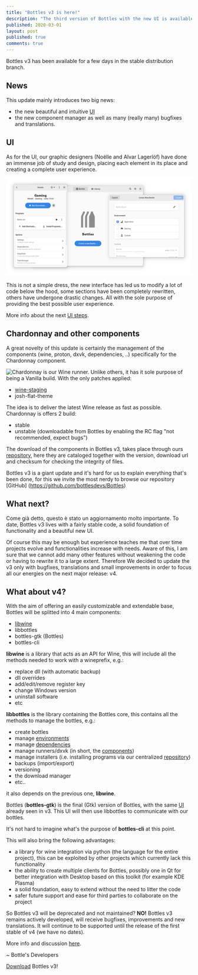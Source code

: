 ```yaml
---
title: "Bottles v3 is here!"
description: "The third version of Bottles with the new UI is available for download."
published: 2020-03-01
layout: post
published: true
comments: true
---
```


Bottles v3 has been available for a few days in the stable distribution branch.

## News
This update mainly introduces two big news:
- the new beautiful and intuitive [UI](https://usebottles.com/blog/bottles-3-project-refresh/)
- the new component manager
as well as many (really many) bugfixes and translations.

## UI
As for the UI, our graphic designers (Noëlle and Alvar Lagerlöf) have done an immense job
of study and design, placing each element in its place and creating a complete user experience.

![Bottle creation UI](/uploads/bottle-creation.png)

This is not a simple dress, the new interface has led us to modify a lot of code below
the hood, some sections have been completely rewritten, others have undergone drastic changes. All
with the sole purpose of providing the best possible user experience.

More info about the next [UI steps](https://github.com/bottlesdevs/Bottles/issues/143).

## Chardonnay and other components
A great novelty of this update is certainly the management of the components (wine, proton, dxvk,
dependencies, ..) specifically for the Chardonnay component.

![Chardonnay](https://github.com/bottlesdevs/wine) is our Wine runner. Unlike others, it has it
sole purpose of being a Vanilla build. With the only patches applied:
- [wine-staging](https://github.com/wine-staging/wine-staging)
- josh-flat-theme

The idea is to deliver the latest Wine release as fast as possible. Chardonnay is offers 2
build:
- stable
- unstable (downloadable from Bottles by enabling the RC flag "not recommended, expect bugs")

The download of the components in Bottles v3, takes place through ours
[repository](https://github.com/bottlesdevs/components), here they are cataloged together with the version,
download url and checksum for checking the integrity of files.

Bottles v3 is a giant update and it's hard for us to explain everything that's been done, for
this we invite the most nerdy to browse our repository [GitHub] (https://github.com/bottlesdevs/Bottles)

## What next?
Come già detto, questo è stato un aggiornamento molto importante. To date, Bottles v3 lives with a fairly stable
code, a solid foundation of functionality and a beautiful new UI.

Of course this may be enough but experience teaches me that over time projects evolve and functionalities increase
with needs.
Aware of this, I am sure that we cannot add many other features without weakening the code or having to rewrite
it to a large extent. Therefore We decided to update the v3 only with bugfixes, translations and small improvements
in order to focus all our energies on the next major release: v4.

## What about v4?
With the aim of offering an easily customizable and extendable base, Bottles will be splitted into 4 main components:
- [libwine](https://github.com/bottlesdevs/libwine)
- libbottles
- bottles-gtk (Bottles)
- bottles-cli

**libwine** is a library that acts as an API for Wine, this will include all the methods needed to work with a wineprefix, e.g.:
- replace dll (with automatic backup)
- dll overrides
- add/edit/remove register key
- change Windows version
- uninstall software
- etc

**libbottles** is the library containing the Bottles core, this contains all the methods to manage the bottles, e.g.:
- create bottles
- manage [environments](https://docs.usebottles.com/getting-started/environments)
- manage [dependencies](https://github.com/bottlesdevs/dependencies)
- manage runners/dxvk (in short, the [components](https://github.com/bottlesdevs/components))
- manage installers (i.e. installing programs via our centralized [repository](https://github.com/bottlesdevs/programs))
- backups (import/export)
- versioning
- the download manager
- etc..

it also depends on the previous one, **libwine**.

Bottles (**bottles-gtk**) is the final (Gtk) version of Bottles, with the same
[UI](https://usebottles.com/blog/bottles-3-project-refresh/) already seen in v3. This UI will then use libbottles to 
communicate with our bottles.

It's not hard to imagine what's the purpose of **bottles-cli** at this point.

This will also bring the following advantages:
- a library for wine integration via python (the language for the entire project), this can be exploited by other 
projects which currently lack this functionality
- the ability to create multiple clients for Bottles, possibly one in Qt for better integration with Desktop based 
on this toolkit (for example KDE Plasma)
- a solid foundation, easy to extend without the need to litter the code
- safer future support and ease for third parties to collaborate on the project

So Bottles v3 will be deprecated and not maintained? **NO!**
Bottles v3 remains actively developed, will receive bugfixes, improvements and new translations. It will continue 
to be supported until the release of the first stable of v4 (we have no dates).

More info and discussion [here](https://github.com/bottlesdevs/Bottles/issues/133).

~ Bottle's Developers

<a class="button" href="/download" style="">Download</a> Bottles v3!
